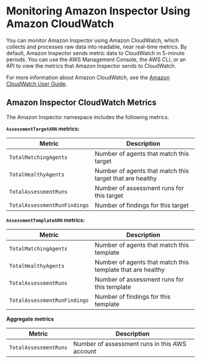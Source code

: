 # Monitoring Amazon Inspector Using Amazon CloudWatch<a name="using-cloudwatch"></a>

You can monitor Amazon Inspector using Amazon CloudWatch, which collects and processes raw data into readable, near real\-time metrics\. By default, Amazon Inspector sends metric data to CloudWatch in 5\-minute periods\. You can use the AWS Management Console, the AWS CLI, or an API to view the metrics that Amazon Inspector sends to CloudWatch\. 

For more information about Amazon CloudWatch, see the [Amazon CloudWatch User Guide](http://docs.aws.amazon.com/AmazonCloudWatch/latest/monitoring/WhatIsCloudWatch.html)\.

## Amazon Inspector CloudWatch Metrics<a name="inspector_metrics"></a>

The Amazon Inspector namespace includes the following metrics\.

**`AssessmentTargetARN` metrics:**


| Metric | Description | 
| --- | --- | 
|  `TotalMatchingAgents`  |  Number of agents that match this target  | 
|  `TotalHealthyAgents`  |  Number of agents that match this target that are healthy  | 
|  `TotalAssessmentRuns`  |  Number of assessment runs for this target  | 
|  `TotalAssessmentRunFindings`  |  Number of findings for this target  | 

**`AssessmentTemplateARN` metrics:**


| Metric | Description | 
| --- | --- | 
|  `TotalMatchingAgents`  |  Number of agents that match this template  | 
|  `TotalHealthyAgents`  |  Number of agents that match this template that are healthy  | 
|  `TotalAssessmentRuns`  |  Number of assessment runs for this template  | 
|  `TotalAssessmentRunFindings`  |  Number of findings for this template  | 

**Aggregate metrics**


| Metric | Description | 
| --- | --- | 
|  `TotalAssessmentRuns`   |  Number of assessment runs in this AWS account  | 
